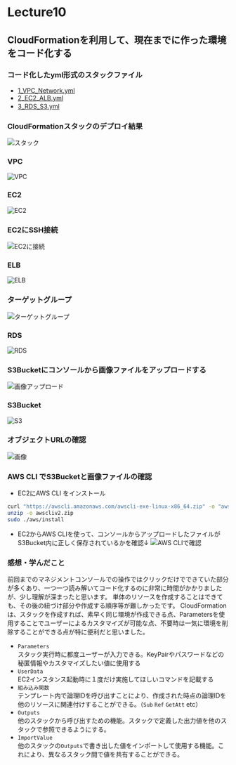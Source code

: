 # Lecture10
## CloudFormationを利用して、現在までに作った環境をコード化する

### コード化したyml形式のスタックファイル
- [1_VPC_Network.yml](/1_VPC_Network.yml)  
- [2_EC2_ALB.yml](/2_EC2_ALB.yml)  
- [3_RDS_S3.yml](/3_RDS_S3.yml)  　　

### CloudFormationスタックのデプロイ結果
![スタック](image/lecture10/img-00.png)

### VPC
![VPC](image/lecture10/img-01.png)

### EC2
![EC2](image/lecture10/img-02.png)

### EC2にSSH接続
![EC2に接続](image/lecture10/img-03.png)

### ELB
![ELB](image/lecture10/img-04.png)

### ターゲットグループ
![ターゲットグループ](image/lecture10/img-05.png)

### RDS
![RDS](image/lecture10/img-06.png)

### S3Bucketにコンソールから画像ファイルをアップロードする
![画像アップロード](image/lecture10/img-07.png)

### S3Bucket
![S3](image/lecture10/img-08.png)

### オブジェクトURLの確認
![画像](image/lecture10/img-09.png)

### AWS CLI でS3Bucketと画像ファイルの確認
- EC2にAWS CLI をインストール
```bash
curl "https://awscli.amazonaws.com/awscli-exe-linux-x86_64.zip" -o "awscliv2.zip" 
unzip -o awscliv2.zip
sudo ./aws/install
```
- EC2からAWS CLIを使って、コンソールからアップロードしたファイルがS3Bucket内に正しく保存されているかを確認↓
![AWS CLIで確認](image/lecture10/img-10.png)

### 感想・学んだこと
前回までのマネジメントコンソールでの操作ではクリックだけでできていた部分が多くあり、一つ一つ読み解いてコード化するのに非常に時間がかかりましたが、少し理解が深まったと思います。
単体のリソースを作成することはできても、その後の紐づけ部分や作成する順序等が難しかったです。
CloudFormationは、スタックを作成すれば、素早く同じ環境が作成できる点、Parametersを使用することでユーザーによるカスタマイズが可能な点、不要時は一気に環境を削除することができる点が特に便利だと思いました。

- `Parameters`  
スタック実行時に都度ユーザーが入力できる。KeyPairやパスワードなどの秘匿情報やカスタマイズしたい値に使用する
- `UserData`  
EC2インスタンス起動時に１度だけ実施してほしいコマンドを記載する
- `組み込み関数`  
テンプレート内で論理IDを呼び出すことにより、作成された時点の論理IDを他のリソースに関連付けすることができる。（`Sub` `Ref` `GetAtt` etc）
- `Outputs`  
他のスタックから呼び出すための機能。スタックで定義した出力値を他のスタックで参照できるようにする。
- `ImportValue`  
他のスタックの`Outputs`で書き出した値をインポートして使用する機能。これにより、異なるスタック間で値を共有することができる。